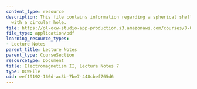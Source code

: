 ```yaml
---
content_type: resource
description: This file contains information regarding a spherical shell of charge
  with a circular hole.
file: https://ol-ocw-studio-app-production.s3.amazonaws.com/courses/8-07-electromagnetism-ii-fall-2012/eef19192166dac3b7be7448cbef765d6_MIT8_07F12_ln7.pdf
file_type: application/pdf
learning_resource_types:
- Lecture Notes
parent_title: Lecture Notes
parent_type: CourseSection
resourcetype: Document
title: Electromagnetism II, Lecture Notes 7
type: OCWFile
uid: eef19192-166d-ac3b-7be7-448cbef765d6
---
```

